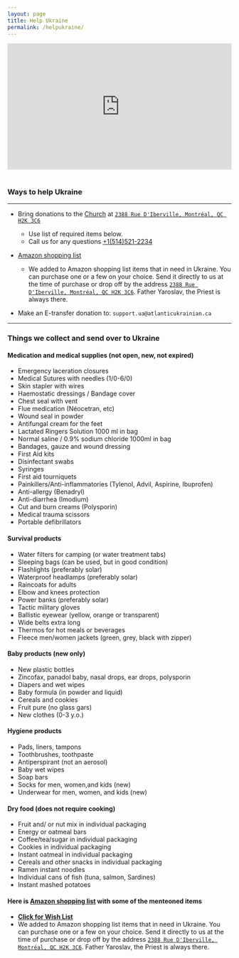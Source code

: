 ```yaml
---
layout: page
title: Help Ukraine
permalink: /helpukraine/
---
```


<div style="position: relative;
  overflow: hidden;
  width: 100%;
  padding-top: 56.25%;">
    <iframe style="position: absolute;
top: 0;
left: 0;
bottom: 0;
right: 0;
width: 100%;
height: 100%;" src="https://www.youtube.com/embed/YK1-bxgVvSw?&autoplay=1" frameborder="0"></iframe>
</div>

<br>

### <b> Ways to help Ukraine</b>
----
* Bring donations to the [Church](https://goo.gl/maps/bzQcvRP5gcxKyXX1A) at [`2388 Rue D'Iberville, Montréal, QC H2K 3C6`](https://goo.gl/maps/bzQcvRP5gcxKyXX1A)
  * Use list of required items below.
  * Call us for any questions [+1(514)521-2234](tel:+1(514)521-2234)
  
* [Amazon shopping list](https://www.amazon.ca/hz/wishlist/ls/34QNHNJ5U3J18?ref_=wl_share)
  * We added to Amazon shopping list items that in need in Ukraine. 
  You can purchase one or a few on your choice. Send it directly to us at the time of purchase or drop off by the address [`2388 Rue D'Iberville, Montréal, QC H2K 3C6`](https://goo.gl/maps/bzQcvRP5gcxKyXX1A). 
  Father Yaroslav, the Priest is always there.

* Make an E-transfer donation to: `support.ua@atlanticukrainian.ca`

----
### <b> Things we collect and send over to Ukraine</b>

#### <b> Medication and medical supplies (not open, new, not expired)</b>
* Emergency laceration closures
* Medical Sutures with needles (1/0-6/0)
* Skin stapler with wires 
* Haemostatic dressings / Bandage cover
* Chest seal with vent
* Flue medication (Néocetran, etc)
* Wound seal in powder
* Antifungal cream for the feet
* Lactated Ringers Solution 1000 ml in bag
* Normal saline / 0.9% sodium chloride 1000ml in bag
* Bandages, gauze and wound dressing
* First Aid kits
* Disinfectant swabs
* Syringes
* First aid tourniquets
* Painkillers/Anti-inflammatories  (Tylenol, Advil, Aspirine, Ibuprofen)
* Anti-allergy (Benadryl)
* Anti-diarrhea (Imodium)
* Cut and burn creams (Polysporin)
* Medical trauma scissors
* Portable defibrillators

#### <b>Survival products</b>
* Water filters for camping (or water treatment tabs)
* Sleeping bags (can be used, but in good condition)
* Flashlights (preferably solar)
* Waterproof headlamps (preferably solar)
* Raincoats for adults
* Elbow and knees protection
* Power banks (preferably solar)
* Tactic military gloves
* Ballistic eyewear (yellow, orange or transparent)
* Wide belts extra long
* Thermos for hot meals or beverages
* Fleece men/women jackets (green, grey, black with zipper)

#### <b>Baby products (new only)</b>
* New plastic bottles
* Zincofax, panadol baby, nasal drops, ear drops, polysporin
* Diapers and wet wipes
* Baby formula (in powder and liquid)
* Cereals and cookies
* Fruit pure (no glass gars)
* New clothes (0-3 y.o.)

#### <b>Hygiene products</b>
* Pads, liners, tampons
* Toothbrushes, toothpaste
* Antiperspirant (not an aerosol)
* Baby wet wipes
* Soap bars
* Socks for men, women,and kids (new)
* Underwear for men, women, and kids (new)

#### <b>Dry food (does not require cooking)</b>
* Fruit and/ or nut mix in individual packaging
* Energy or oatmeal bars
* Coffee/tea/sugar in individual packaging
* Cookies in individual packaging
* Instant oatmeal in individual packaging
* Cereals and other snacks in individual packaging
* Ramen instant noodles
* Individual cans of fish (tuna, salmon, Sardines)
* Instant mashed potatoes

#### <b>Here is [Amazon shopping list](https://www.amazon.ca/hz/wishlist/ls/34QNHNJ5U3J18?ref_=wl_share) with some of the menteoned items </b>
* <b> [Click for Wish List](https://www.amazon.ca/hz/wishlist/ls/34QNHNJ5U3J18?ref_=wl_share)</b>
* We added to Amazon shopping list items that in need in Ukraine.
      You can purchase one or a few on your choice. Send it directly to us at the time of purchase or drop off by the address [`2388 Rue D'Iberville, Montréal, QC H2K 3C6`](https://goo.gl/maps/bzQcvRP5gcxKyXX1A).
      Father Yaroslav, the Priest is always there.
